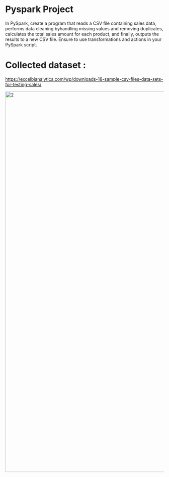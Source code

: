 # Pyspark Project
In PySpark, create a program that reads a CSV file containing sales data, performs data cleaning byhandling missing values and removing duplicates, calculates the total sales amount for each product, and finally, outputs the results to a new CSV file. Ensure to use transformations and actions in your PySpark script.

# Collected dataset : 
https://excelbianalytics.com/wp/downloads-18-sample-csv-files-data-sets-for-testing-sales/


<img width="1206" alt="2" src="https://github.com/ayushkumarOP/pyspark-project/assets/97456884/10eaf844-02d5-433c-bcc8-527a06f96942">
